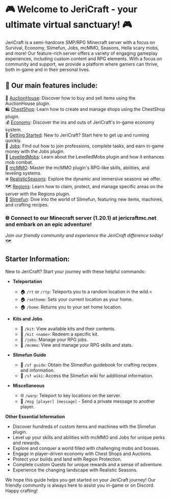 # 🎮 Welcome to JeriCraft - your ultimate virtual sanctuary! 🎮

JeriCraft is a semi-hardcore SMP/RPG Minecraft server with a focus on Survival, Economy, Slimefun, Jobs, mcMMO, Seasons, Hella scary mobs, and more! Our feature-rich server offers a variety of engaging gameplay experiences, including custom content and RPG elements. With a focus on community and support, we provide a platform where gamers can thrive, both in-game and in their personal lives.

## 📝 Our main features include:
📢 [AuctionHouse](docs/guides/AuctionHouse.md): Discover how to buy and sell items using the AuctionHouse plugin.<br>
🛍️ [ChestShop]((./docs/guides/ChestShop.md)): Learn how to create and manage shops using the ChestShop plugin.<br>
💰 [Economy](docs/guides/Economy.md): Discover the ins and outs of JeriCraft's in-game economy system.<br>
🌟 [Getting Started](docs/guides/GettingStarted.md): New to JeriCraft? Start here to get up and running quickly.<br>
💼 [Jobs](docs/guides/Jobs.md): Find out how to join professions, complete tasks, and earn in-game money with the Jobs plugin.<br>
🦾 [LevelledMobs](docs/guides/LevelledMobs.md): Learn about the LevelledMobs plugin and how it enhances mob combat.<br>
🔱 [mcMMO](docs/guides/mcMMO.md): Master the mcMMO plugin's RPG-like skills, abilities, and leveling systems.<br>
❄️ [RealisticSeasons](docs/guides/RealisticSeasons.md): Explore the dynamic and immersive seasons we offer.<br>
🗺️ [Regions](docs/guides/Regions.md): Learn how to claim, protect, and manage specific areas on the server with the Regions plugin.<br>
🧪 [Slimefun](docs/guides/Slimefun.md): Dive into the world of Slimefun, featuring new items, machines, and crafting recipes.<br>

### 🌐 Connect to our Minecraft server (1.20.1) at jericraftmc.net and embark on an epic adventure!

*Join our friendly community and experience the JeriCraft difference today!* 🗺️

## **Starter Information:**

New to JeriCraft? Start your journey with these helpful commands:

- **Teleportation**
    - 🏠 `/rt` or `/rtp`: Teleports you to a random location in the wild.<
    - 🏠 `/sethome`: Sets your current location as your home.
    - 🏠 `/home`: Returns you to your set home location.

- **Kits and Jobs**
    - 🎒 `/kit`: View available kits and their contents.
    - 🎒 `/kit <name>`: Redeem a specific kit.
    - 💼 `/jobs`: Manage your RPG jobs.
    - 🎯 `/mcmmo`: View and manage your RPG skills and stats.

- **Slimefun Guide**
    - 🧪 `/sf guide`: Obtain the Slimedfun guidebook for crafting recipes and information.
    - 🧪 `/sf wiki`: Access the Slimefun wiki for additional information.

- **Miscellaneous**
    - 🌐 `/warp`: Teleport to key locations on the server.
    - 💬 `/msg [player] [message]` - Send a private message to another player.

**Other Essential Information**

- Discover hundreds of custom items and machines with the Slimefun plugin.
- Level up your skills and abilities with mcMMO and Jobs for unique perks and rewards.
- Explore and conquer a world filled with challenging mobs and bosses.
- Engage in player-driven economy with Chest Shops and Auctions.
- Protect your builds and land with Region Protection.
- Complete custom Quests for unique rewards and a sense of adventure.
- Experience the changing landscape with Realistic Seasons.

We hope this guide helps you get started on your JeriCraft journey! Our friendly community is always here to assist you
in-game or on Discord. Happy crafting!